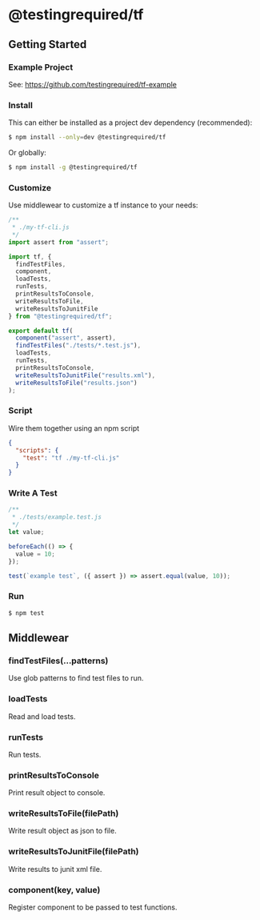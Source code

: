 # @testingrequired/tf

## Getting Started

### Example Project

See: https://github.com/testingrequired/tf-example

### Install

This can either be installed as a project dev dependency (recommended):

```bash
$ npm install --only=dev @testingrequired/tf
```

Or globally:

```bash
$ npm install -g @testingrequired/tf
```

### Customize

Use middlewear to customize a tf instance to your needs:

```javascript
/**
 * ./my-tf-cli.js
 */
import assert from "assert";

import tf, {
  findTestFiles,
  component,
  loadTests,
  runTests,
  printResultsToConsole,
  writeResultsToFile,
  writeResultsToJunitFile
} from "@testingrequired/tf";

export default tf(
  component("assert", assert),
  findTestFiles("./tests/*.test.js"),
  loadTests,
  runTests,
  printResultsToConsole,
  writeResultsToJunitFile("results.xml"),
  writeResultsToFile("results.json")
);
```

### Script

Wire them together using an npm script

```json
{
  "scripts": {
    "test": "tf ./my-tf-cli.js"
  }
}
```

### Write A Test

```javascript
/**
 * ./tests/example.test.js
 */
let value;

beforeEach(() => {
  value = 10;
});

test(`example test`, ({ assert }) => assert.equal(value, 10));
```

### Run

```bash
$ npm test
```

## Middlewear

### findTestFiles(...patterns)

Use glob patterns to find test files to run.

### loadTests

Read and load tests.

### runTests

Run tests.

### printResultsToConsole

Print result object to console.

### writeResultsToFile(filePath)

Write result object as json to file.

### writeResultsToJunitFile(filePath)

Write results to junit xml file.

### component(key, value)

Register component to be passed to test functions.

